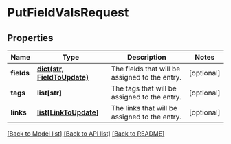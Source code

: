 # PutFieldValsRequest

## Properties
Name | Type | Description | Notes
------------ | ------------- | ------------- | -------------
**fields** | [**dict(str, FieldToUpdate)**](FieldToUpdate.md) | The fields that will be assigned to the entry. | [optional] 
**tags** | **list[str]** | The tags that will be assigned to the entry. | [optional] 
**links** | [**list[LinkToUpdate]**](LinkToUpdate.md) | The links that will be assigned to the entry. | [optional] 

[[Back to Model list]](../README.md#documentation-for-models) [[Back to API list]](../README.md#documentation-for-api-endpoints) [[Back to README]](../README.md)

